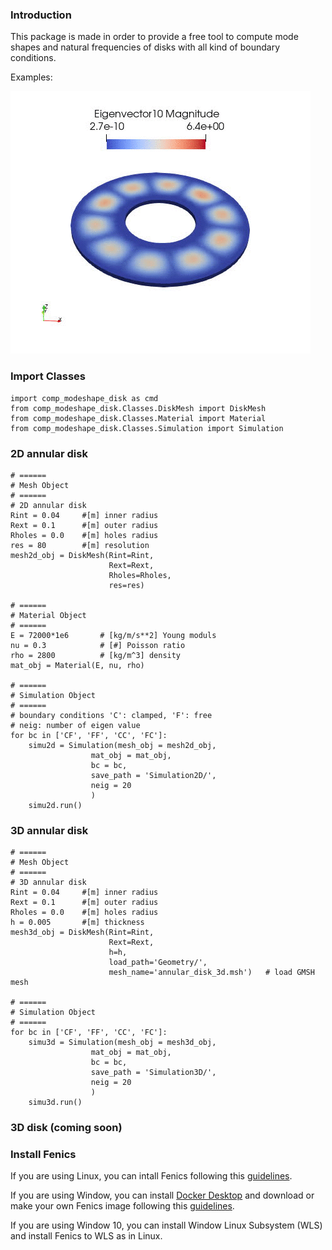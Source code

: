 ### Introduction
This package is made in order to provide a free tool to compute mode shapes and natural frequencies of disks with all kind of boundary conditions. 

Examples: 

<img src="Pictures/annular_disk_cc_mode10.gif" alt="3d_mode_cc" />

### Import Classes
```
import comp_modeshape_disk as cmd
from comp_modeshape_disk.Classes.DiskMesh import DiskMesh
from comp_modeshape_disk.Classes.Material import Material
from comp_modeshape_disk.Classes.Simulation import Simulation
```

### 2D annular disk
```
# ======
# Mesh Object
# ======
# 2D annular disk
Rint = 0.04     #[m] inner radius
Rext = 0.1      #[m] outer radius
Rholes = 0.0    #[m] holes radius
res = 80        #[m] resolution
mesh2d_obj = DiskMesh(Rint=Rint, 
                      Rext=Rext, 
                      Rholes=Rholes, 
                      res=res)

# ======
# Material Object
# ======
E = 72000*1e6       # [kg/m/s**2] Young moduls
nu = 0.3            # [#] Poisson ratio
rho = 2800          # [kg/m^3] density
mat_obj = Material(E, nu, rho)

# ======
# Simulation Object
# ======
# boundary conditions 'C': clamped, 'F': free
# neig: number of eigen value
for bc in ['CF', 'FF', 'CC', 'FC']:
    simu2d = Simulation(mesh_obj = mesh2d_obj, 
                  mat_obj = mat_obj,
                  bc = bc,
                  save_path = 'Simulation2D/',
                  neig = 20
                  )
    simu2d.run()
```



### 3D annular disk
```
# ======
# Mesh Object
# ======
# 3D annular disk
Rint = 0.04     #[m] inner radius
Rext = 0.1      #[m] outer radius
Rholes = 0.0    #[m] holes radius
h = 0.005       #[m] thickness
mesh3d_obj = DiskMesh(Rint=Rint,
                      Rext=Rext,
                      h=h,
                      load_path='Geometry/',
                      mesh_name='annular_disk_3d.msh')   # load GMSH mesh

# ======
# Simulation Object
# ======
for bc in ['CF', 'FF', 'CC', 'FC']:
    simu3d = Simulation(mesh_obj = mesh3d_obj, 
                  mat_obj = mat_obj,
                  bc = bc,
                  save_path = 'Simulation3D/',
                  neig = 20
                  )
    simu3d.run()
```

### 3D disk (coming soon)


### Install Fenics 
If you are using Linux, you can intall Fenics following this [guidelines](https://fenicsproject.org/download/). 

If you are using Window, you can install [Docker Desktop](https://www.docker.com/products/docker-desktop) and download or make your own Fenics image following this [guidelines](https://fenics.readthedocs.io/projects/containers/en/latest/). 

If you are using Window 10, you can install Window Linux Subsystem (WLS) and install Fenics to WLS as in Linux. 

